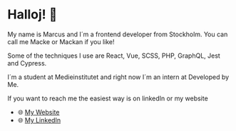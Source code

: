 # Halloj! 👋
My name is Marcus and I´m a frontend developer from Stockholm. You can call me Macke or Mackan if you like!

Some of the techniques I use are React, Vue, SCSS, PHP, GraphQL, Jest and Cypress.

<!--
My techstack
![HTML]((https://img.shields.io/badge/HTML5-E34F26.svg?style=for-the-badge&logo=HTML5&logoColor=white))  

https://img.shields.io/badge/JavaScript-F7DF1E.svg?style=for-the-badge&logo=JavaScript&logoColor=black
https://img.shields.io/badge/TypeScript-3178C6.svg?style=for-the-badge&logo=TypeScript&logoColor=white
https://img.shields.io/badge/CSS3-1572B6.svg?style=for-the-badge&logo=CSS3&logoColor=white
https://img.shields.io/badge/React-61DAFB.svg?style=for-the-badge&logo=React&logoColor=black
https://img.shields.io/badge/Vue.js-4FC08D.svg?style=for-the-badge&logo=vuedotjs&logoColor=white
https://img.shields.io/badge/PHP-777BB4.svg?style=for-the-badge&logo=PHP&logoColor=white
https://img.shields.io/badge/WordPress-21759B.svg?style=for-the-badge&logo=WordPress&logoColor=white
https://img.shields.io/badge/GraphQL-E10098.svg?style=for-the-badge&logo=GraphQL&logoColor=white
https://img.shields.io/badge/MongoDB-47A248.svg?style=for-the-badge&logo=MongoDB&logoColor=white
--->


I´m a student at Medieinstitutet and right now I´m an intern at Developed by Me.

If you want to reach me the easiest way is on linkedIn or my website
- 🌐 [My Website](https://marcusreineck.se/)
- 🌐 [My LinkedIn](www.linkedin.com/in/marcus-reineck)
<!---
MarcusRei/MarcusRei is a ✨ special ✨ repository because its `README.md` (this file) appears on your GitHub profile.
You can click the Preview link to take a look at your changes.
- 👋 Hi, I’m Marcus but you can call me Macke or Mackan!
- 👀 I’m an up & coming frontend developer in Stockholm who likes photography, videogames and 3D art.
- 💪 I know a bit of everyting from HTML, CSS/SCSS, GraphQL, REST API, Jest, Cypress and more.
- 🌱 I’m studying at medieinstitutet and right now I´m off on a internship!
- 📫 You want to get in touch? Write to me here or go to my [website](https://marcusreineck.se/) and send me a message!
--->
